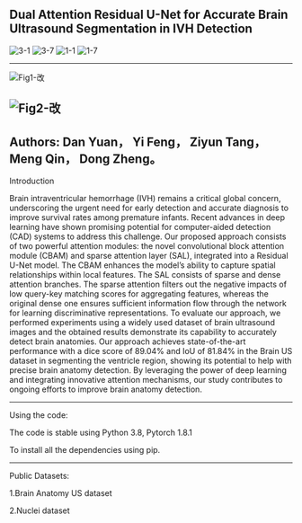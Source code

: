 Dual Attention Residual U-Net for Accurate Brain Ultrasound Segmentation in IVH Detection
--------------------------------------------------------------------
![3-1](https://github.com/user-attachments/assets/8dc517a0-77a9-423e-b0d3-c20b693c387d)
![3-7](https://github.com/user-attachments/assets/faac70e1-1bc1-4c9d-b0d8-4f9dd59af037)
![1-1](https://github.com/user-attachments/assets/354bc374-61e4-48e2-a64b-75b1e5c05286)
![1-7](https://github.com/user-attachments/assets/7d8c5de4-b66d-4c2b-9b20-7814b52afbbc)


--------------------------------------------------------------------
![Fig1-改](https://github.com/user-attachments/assets/74c3a1b2-3b64-4947-aba1-0787016087db)

![Fig2-改](https://github.com/user-attachments/assets/86bf70b0-b09d-4228-83ac-aa9e6df7ffd1)
--------------------------------------------------------------------
Authors:
Dan Yuan，
Yi Feng，
Ziyun Tang，
Meng Qin，
Dong Zheng。
--------------------------------------------------------------------
Introduction

Brain intraventricular hemorrhage
(IVH) remains a critical global concern, underscoring the urgent need for early detection and accurate diagnosis to improve survival rates among premature infants. Recent advances in deep learning have shown promising potential for computer-aided detection (CAD) systems to address this challenge. Our proposed approach consists of two powerful attention modules: the novel convolutional block attention module (CBAM) and sparse attention layer (SAL), integrated into a Residual U-Net model. The CBAM enhances the model’s ability to capture spatial relationships within local features. The SAL consists of sparse and dense attention branches. The sparse attention filters out the negative impacts of low query-key matching scores for aggregating features, whereas the original dense one ensures sufficient information flow through the network for learning discriminative representations. To evaluate our approach, we performed experiments using a widely used dataset of brain ultrasound images and the obtained results demonstrate its capability to accurately detect brain anatomies. Our approach achieves state-of-the-art performance with a dice score of 89.04% and IoU of 81.84% in the Brain US dataset in segmenting the ventricle region, showing its potential to help with precise brain anatomy detection. By leveraging the power of deep learning and integrating innovative attention mechanisms, our study contributes to ongoing efforts to improve brain anatomy detection.

----------------------------------------------------------------------
Using the code:

The code is stable using Python 3.8, Pytorch 1.8.1

To install all the dependencies using pip.

----------------------------------------------------------------------
Public Datasets:

1.Brain Anatomy US dataset 

2.Nuclei dataset
